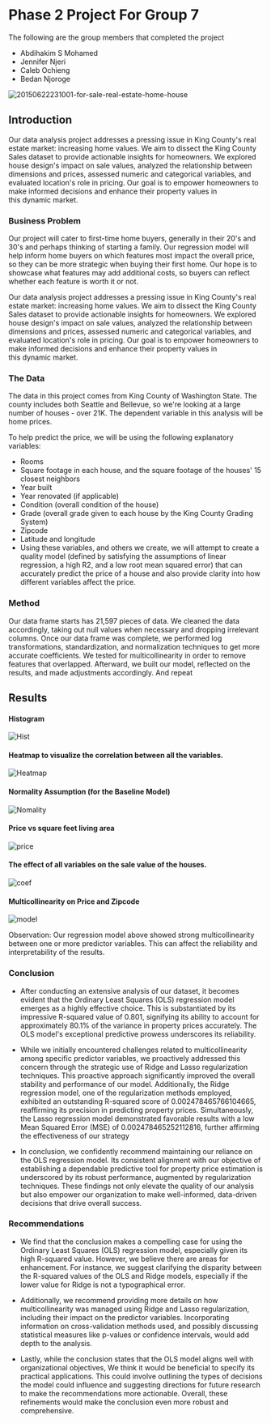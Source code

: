 # Phase 2 Project For Group 7

The following are the group members that completed the project
* Abdihakim S Mohamed
* Jennifer Njeri
* Caleb Ochieng
* Bedan Njoroge

![20150622231001-for-sale-real-estate-home-house](https://github.com/EngCS254/dsc-phase-2-project-v2-3/assets/133906913/4bf8c2cb-d958-459f-acd7-c081acb67d98)


## Introduction

Our data analysis project addresses a pressing issue in King County's real estate market: increasing home values. We aim to dissect the King County Sales dataset to provide actionable insights for homeowners. We explored house design's impact on sale values, analyzed the relationship between dimensions and prices, assessed numeric and categorical variables, and evaluated location's role in pricing. Our goal is to empower homeowners to make informed decisions and enhance their property values in this dynamic market.


### Business Problem
Our project will cater to first-time home buyers, generally in their 20's and 30's and perhaps thinking of starting a family. Our regression model will help inform home buyers on which features most impact the overall price, so they can be more strategic when buying their first home. Our hope is to showcase what features may add additional costs, so buyers can reflect whether each feature is worth it or not.

Our data analysis project addresses a pressing issue in King County's real estate market: increasing home values. We aim to dissect the King County Sales dataset to provide actionable insights for homeowners. We explored house design's impact on sale values, analyzed the relationship between dimensions and prices, assessed numeric and categorical variables, and evaluated location's role in pricing. Our goal is to empower homeowners to make informed decisions and enhance their property values in this dynamic market.

### The Data

The data in this project comes from King County of Washington State. The county includes both Seattle and Bellevue, so we're looking at a large number of houses - over 21K. The dependent variable in this analysis will be home prices.

To help predict the price, we will be using the following explanatory variables:

* Rooms
* Square footage in each house, and the square footage of the houses' 15 closest neighbors
* Year built
* Year renovated (if applicable)
* Condition (overall condition of the house)
* Grade (overall grade given to each house by the King County Grading System)
* Zipcode
* Latitude and longitude
* Using these variables, and others we create, we will attempt to create a quality model (defined by satisfying the assumptions of linear regression, a high R2, and a low root mean squared error) that can accurately predict the price of a house and also provide clarity into how different variables affect the price.



### Method
Our data frame starts has 21,597 pieces of data. We cleaned the data accordingly, taking out null values when necessary and dropping irrelevant columns. Once our data frame was complete, we performed log transformations, standardization, and normalization techniques to get more accurate coefficients. We tested for multicollinearity in order to remove features that overlapped. Afterward, we built our model, reflected on the results, and made adjustments accordingly. And repeat


## Results
#### Histogram 
![Hist](https://github.com/EngCS254/dsc-phase-2-project-v2-3/assets/133906913/9d9c3f1a-10c6-4936-8254-bd6c0a837990)

#### Heatmap to visualize the correlation between all the variables.
![Heatmap](https://github.com/EngCS254/dsc-phase-2-project-v2-3/assets/133906913/7e7f0069-27c4-4179-855f-3e8242b4780e)

#### Normality Assumption (for the Baseline Model)
![Nomality](https://github.com/EngCS254/dsc-phase-2-project-v2-3/assets/133906913/c931cd59-823b-49f2-a25d-3117de2c1b37)

#### Price vs square feet living area
![price](https://github.com/EngCS254/dsc-phase-2-project-v2-3/assets/133906913/e409c754-39e8-4d2c-a96d-b18d90f2351e)

#### The effect of all variables on the sale value of the houses.
![coef](https://github.com/EngCS254/dsc-phase-2-project-v2-3/assets/133906913/0e903d3f-0395-480f-9857-a31e756160f2)

#### Multicollinearity on Price and Zipcode
![model](https://github.com/EngCS254/dsc-phase-2-project-v2-3/assets/133906913/350f8939-951b-4180-b007-c470c67483b9)

Observation: Our regression model above showed strong multicollinearity between one or more predictor variables. This can affect the reliability and interpretability of the results.


### Conclusion
* After conducting an extensive analysis of our dataset, it becomes evident that the Ordinary Least Squares (OLS) regression model emerges as a highly effective choice. This is substantiated by its impressive R-squared value of 0.801, signifying its ability to account for approximately 80.1% of the variance in property prices accurately. The OLS model's exceptional predictive prowess underscores its reliability.

* While we initially encountered challenges related to multicollinearity among specific predictor variables, we proactively addressed this concern through the strategic use of Ridge and Lasso regularization techniques. This proactive approach significantly improved the overall stability and performance of our model. Additionally, the Ridge regression model, one of the regularization methods employed, exhibited an outstanding R-squared score of 0.002478465766104665, reaffirming its precision in predicting property prices. Simultaneously, the Lasso regression model demonstrated favorable results with a low Mean Squared Error (MSE) of 0.002478465252112816, further affirming the effectiveness of our strategy

*  In conclusion, we confidently recommend maintaining our reliance on the OLS regression model. Its consistent alignment with our objective of establishing a dependable predictive tool for property price estimation is underscored by its robust performance, augmented by regularization techniques. These findings not only elevate the quality of our analysis but also empower our organization to make well-informed, data-driven decisions that drive overall success.


### Recommendations
* We find that the conclusion makes a compelling case for using the Ordinary Least Squares (OLS) regression model, especially given its high R-squared value. However, we believe there are areas for enhancement. For instance, we suggest clarifying the disparity between the R-squared values of the OLS and Ridge models, especially if the lower value for Ridge is not a typographical error.

* Additionally, we recommend providing more details on how multicollinearity was managed using Ridge and Lasso regularization, including their impact on the predictor variables. Incorporating information on cross-validation methods used, and possibly discussing statistical measures like p-values or confidence intervals, would add depth to the analysis.

* Lastly, while the conclusion states that the OLS model aligns well with organizational objectives, We think it would be beneficial to specify its practical applications. This could involve outlining the types of decisions the model could influence and suggesting directions for future research to make the recommendations more actionable. Overall, these refinements would make the conclusion even more robust and comprehensive.








